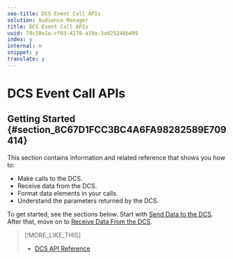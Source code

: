 ```yaml
---
seo-title: DCS Event Call APIs
solution: Audience Manager
title: DCS Event Call APIs
uuid: 79c50e1a-cf03-4278-a19a-3ad25246b499
index: y
internal: n
snippet: y
translate: y
---
```


# DCS Event Call APIs


## Getting Started {#section_8C67D1FCC3BC4A6FA98282589E709414}

This section contains information and related reference that shows you how to: 


* Make calls to the DCS.
* Receive data from the DCS.
* Format data elements in your calls.
* Understand the parameters returned by the DCS.


To get started, see the sections below. Start with [ Send Data to the DCS](../../../c_api/dcs-intro/dcs-event-calls/dcs-url-send.md#concept_9F6C569C1E444002ADF2A43516A9F284). After that, move on to [ Receive Data From the DCS](../../../c_api/dcs-intro/dcs-event-calls/dcs-url-receive.md#concept_1219EE35E91548F899E2FFE60C107841). 


>[!MORE_LIKE_THIS]
>
>* [ DCS API Reference ](dcs-api-reference.md#concept_DCDCAF1BB264442A86A2C007AD4BF366)

